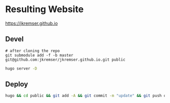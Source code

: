 # Resulting Website
https://jkremser.github.io

## Devel

```
# after cloning the repo
git submodule add -f -b master git@github.com:jkremser/jkremser.github.io.git public
```

```bash
hugo server -D
```

## Deploy
```bash
hugo && cd public && git add -A && git commit -m "update" && git push origin master
```
